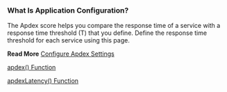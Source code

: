 ### What Is Application Configuration? 

The Apdex score helps you compare the response time of a service with a response time threshold (T) that you define. Define the response time threshold for each service using this page.

**Read More**
[Configure Apdex Settings](https://docs.wavefront.com/tracing_apdex.html)<br/>

[apdex() Function](https://docs.wavefront.com/hs_apdex_function.html)<br/>

[apdexLatency() Function](https://docs.wavefront.com/hs_apdex_latency_function.html)
